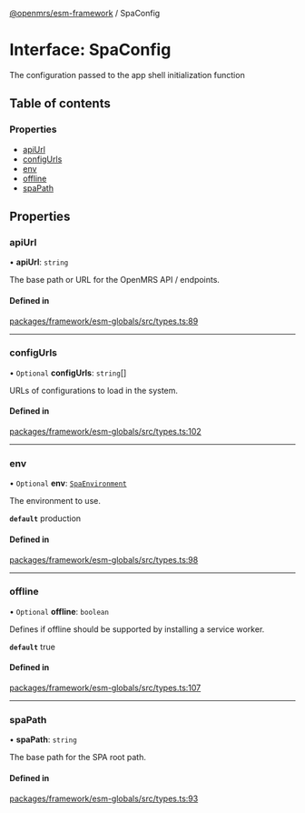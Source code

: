[@openmrs/esm-framework](../API.md) / SpaConfig

# Interface: SpaConfig

The configuration passed to the app shell initialization function

## Table of contents

### Properties

- [apiUrl](SpaConfig.md#apiurl)
- [configUrls](SpaConfig.md#configurls)
- [env](SpaConfig.md#env)
- [offline](SpaConfig.md#offline)
- [spaPath](SpaConfig.md#spapath)

## Properties

### apiUrl

• **apiUrl**: `string`

The base path or URL for the OpenMRS API / endpoints.

#### Defined in

[packages/framework/esm-globals/src/types.ts:89](https://github.com/openmrs/openmrs-esm-core/blob/main/packages/framework/esm-globals/src/types.ts#L89)

___

### configUrls

• `Optional` **configUrls**: `string`[]

URLs of configurations to load in the system.

#### Defined in

[packages/framework/esm-globals/src/types.ts:102](https://github.com/openmrs/openmrs-esm-core/blob/main/packages/framework/esm-globals/src/types.ts#L102)

___

### env

• `Optional` **env**: [`SpaEnvironment`](../API.md#spaenvironment)

The environment to use.

**`default`** production

#### Defined in

[packages/framework/esm-globals/src/types.ts:98](https://github.com/openmrs/openmrs-esm-core/blob/main/packages/framework/esm-globals/src/types.ts#L98)

___

### offline

• `Optional` **offline**: `boolean`

Defines if offline should be supported by installing a service worker.

**`default`** true

#### Defined in

[packages/framework/esm-globals/src/types.ts:107](https://github.com/openmrs/openmrs-esm-core/blob/main/packages/framework/esm-globals/src/types.ts#L107)

___

### spaPath

• **spaPath**: `string`

The base path for the SPA root path.

#### Defined in

[packages/framework/esm-globals/src/types.ts:93](https://github.com/openmrs/openmrs-esm-core/blob/main/packages/framework/esm-globals/src/types.ts#L93)

